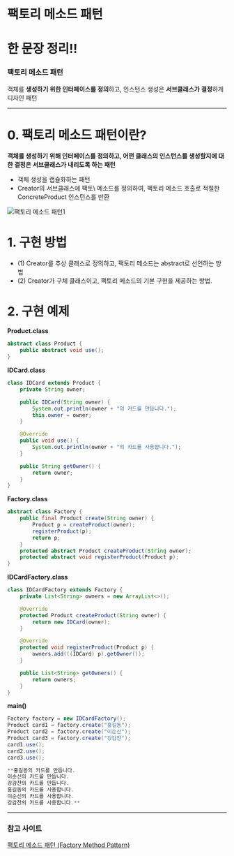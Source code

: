 # 팩토리 메소드 패턴

# 한 문장 정리‼️

### 팩토리 메소드 패턴

객체를 **생성하기 위한 인터페이스를 정의**하고, 인스턴스 생성은 **서브클래스가 결정**하게 디자인 패턴

---

# 0. 팩토리 메소드 패턴이란?

**객체를 생성하기 위해 인터페이스를 정의하고, 어떤 클래스의 인스턴스를 생성할지에 대한 결정은 서브클래스가 내리도록 하는 패턴**

- 객체 생성을 캡슐화하는 패턴
- Creator의 서브클래스에 팩토\ 메소드를 정의하여, 팩토리 메소드 호출로 적절한 ConcreteProduct 인스턴스를 반환

![팩토리 메소드 패턴1](./image/팩토리_메소드_패턴1.png)

# 1. 구현 방법

- (1) Creator를 추상 클래스로 정의하고, 팩토리 메소드는 abstract로 선언하는 방법
- (2) Creator가 구체 클래스이고, 팩토리 메소드의 기본 구현을 제공하는 방법.

# 2. 구현 예제

**Product.class**

```java
abstract class Product {
    public abstract void use();
}
```

**IDCard.class**

```java
class IDCard extends Product {
    private String owner;

    public IDCard(String owner) {
        System.out.println(owner + "의 카드를 만듭니다.");
        this.owner = owner;
    }

    @Override
    public void use() {
        System.out.println(owner + "의 카드를 사용합니다.");
    }

    public String getOwner() {
        return owner;
    }
}
```

**Factory.class**

```java
abstract class Factory {
    public final Product create(String owner) {
        Product p = createProduct(owner);
        registerProduct(p);
        return p;
    }
    protected abstract Product createProduct(String owner);
    protected abstract void registerProduct(Product p);
}
```

**IDCardFactory.class**

```java
class IDCardFactory extends Factory {
    private List<String> owners = new ArrayList<>();

    @Override
    protected Product createProduct(String owner) {
        return new IDCard(owner);
    }

    @Override
    protected void registerProduct(Product p) {
        owners.add(((IDCard) p).getOwner());
    }

    public List<String> getOwners() {
        return owners;
    }
}
```

**main()**

```java
Factory factory = new IDCardFactory();
Product card1 = factory.create("홍길동");
Product card2 = factory.create("이순신");
Product card3 = factory.create("강감찬");
card1.use();
card2.use();
card3.use();

**홍길동의 카드를 만듭니다.
이순신의 카드를 만듭니다.
강감찬의 카드를 만듭니다.
홍길동의 카드를 사용합니다.
이순신의 카드를 사용합니다.
강감찬의 카드를 사용합니다.**
```

---

### 참고 사이트

[팩토리 메소드 패턴 (Factory Method Pattern)](https://johngrib.github.io/wiki/factory-method-pattern/)
